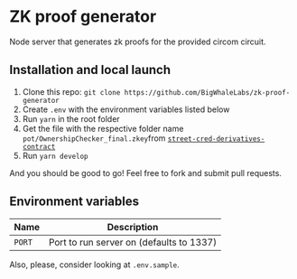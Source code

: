 # ZK proof generator

Node server that generates zk proofs for the provided circom circuit.

## Installation and local launch

1. Clone this repo: `git clone https://github.com/BigWhaleLabs/zk-proof-generator`
2. Create `.env` with the environment variables listed below
3. Run `yarn` in the root folder
4. Get the file with the respective folder name `pot/OwnershipChecker_final.zkey`from [`street-cred-derivatives-contract`](https://github.com/BigWhaleLabs/street-cred-derivatives-contract)
5. Run `yarn develop`

And you should be good to go! Feel free to fork and submit pull requests.

## Environment variables

| Name   | Description                              |
| ------ | ---------------------------------------- |
| `PORT` | Port to run server on (defaults to 1337) |

Also, please, consider looking at `.env.sample`.
